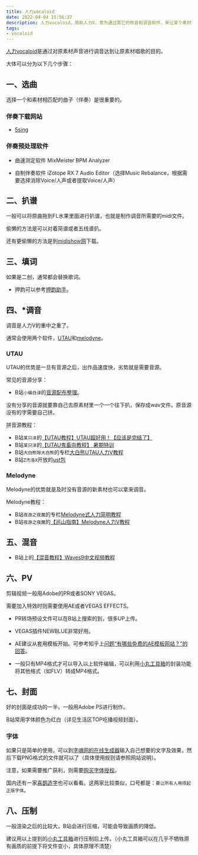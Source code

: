 ```yaml
---
title: 人力vocaloid
date: 2022-04-04 15:56:37
description: 人力vocaloid，简称人力V，意为通过其它的修音和调音软件，来让某个素材实现像VOCALOID一样的唱歌效果。
tags: 
- vocaloid
---
```

[人力vocaloid](https://zh.moegirl.org.cn/%E4%BA%BA%E5%8A%9BVOCALOID)是通过对原素材声音进行调音达到让原素材唱歌的目的。

大体可以分为以下几个步骤：

## 一、选曲

选择一个和素材相匹配的曲子（伴奏）是很重要的。

### 伴奏下载网站

* [5sing](http://5sing.kugou.com/index.html)

### 伴奏预处理软件

* 曲速测定软件
  MixMeister BPM Analyzer

* 自制伴奏软件
  iZotope RX 7 Audio Editor（选择Music Rebalance，根据需要选择消除Voice/人声或者提取Voice/人声）

## 二、扒谱

一般可以将原曲拖到FL水果里面进行扒谱，也就是制作调音所需要的midi文件。

偷懒的方法是可以对着简谱或者五线谱扒。

还有更偷懒的方法是到[midishow网](https://www.midishow.com/)下载。

## 三、填词

如果是二创，通常都会替换歌词。

- 押韵可以参考[押韵助手](https://yayun.la/)。

## 四、*调音

调音是人力V的重中之重了。

通常会使用两个软件，[UTAU]()和[melodyne]()。

### UTAU

UTAU的优势是一旦有音源之后，出作品速度快，劣势就是需要音源。

常见的音源分享：

- B站`小编白译`的[音源配布整理](https://www.bilibili.com/read/cv363982)。

没有分享的音源就要靠自己去原素材里一个一个往下扒，保存成wav文件。原音源没有的字需要自己拼。

拼音源教程：

- B站`某只泽`的[【UTAU教程】UTAU超好用！【应该是完结了】](https://www.bilibili.com/video/BV1Xt411275k)
- B站`某只泽`的[【UTAU鬼畜向教程】 暑期特训](https://www.bilibili.com/video/BV1Fa4y1J7Ts)
- B站`大白熊呀大白熊`的专栏[大白熊UTAU人力V教程](https://space.bilibili.com/9090390/article)
- B站`Z杰洛X`开放的[ust包](https://t.bilibili.com/387661647904163660)

### Melodyne

Melodyne的优势就是及时没有音源的新素材也可以拿来调音。

Melodyne教程：

- B站`夜游之夜魔`的专栏[Melodyne式人力简明教程](https://www.bilibili.com/read/readlist/rl102164)
- B站`夜游之夜魔`的[【巡山指南】Melodyne人力V教程](https://www.bilibili.com/video/av3180474)

## 五、混音

- B站上的[【混音教程】Waves9中文视频教程](https://www.bilibili.com/video/av30105222)

## 六、PV

剪辑视频一般用Adobe的PR或者SONY VEGAS。

需要加入特效时则需要使用AE或者VEGAS EFFECTS。

* PR转场预设文件可以在B站上搜索的到，很多UP上传。

* VEGAS插件NEWBLUE非常好用。

* AE建议从套用模板开始。可参考知乎上[问题“有哪些免费的AE模板网站？”的回答](https://www.zhihu.com/question/30888588/answer/201586157)。

* 一般只有MP4格式才可以导入以上软件编辑，可以利用[小丸工具箱](https://maruko.appinn.me/)的封装功能将其他格式（如FLV）转成MP4格式。

## 七、封面

好的封面是成功的一半，一般用Adobe PS进行制作。

B站常用字体颜色为红白（详见生活区TOP吃播视频封面）。

### 字体

如果只是简单的使用，可以到[字魂网的在线生成器](https://izihun.com/art-edit/)输入自己想要的文字及效果，然后下载PNG格式的文件就可以了（具体使用规则请参照网站说明）。

注意，如果需要推广获利，则需要[购买字体授权](https://izihun.com/pay/pay-vip-v2.html)。

国内还有一家[喜鹊造字](https://xiquezaozi.taobao.com/)也可以看看。这两家比较类似，口号都是：`要让所有人用得起正版字体`。

## 八、压制

一般渲染之后的比较大，B站会进行压缩，可能会导致画质的降低。

建议用以上提到的[小丸工具箱](https://maruko.appinn.me/)进行压制后上传。（小丸工具箱可以在几乎不牺牲原有画质的前提下将文件变小，具体原理不清楚）
